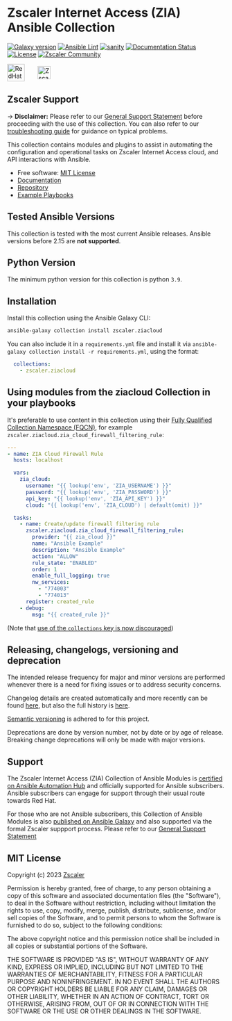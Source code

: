 # Zscaler Internet Access (ZIA) Ansible Collection

[![Galaxy version](https://img.shields.io/badge/dynamic/json?style=flat&label=Galaxy&prefix=v&url=https://galaxy.ansible.com/api/v3/plugin/ansible/content/published/collections/index/zscaler/ziacloud/versions/?is_highest=true&query=data[0].version)](https://galaxy.ansible.com/ui/repo/published/zscaler/ziacloud/)
[![Ansible Lint](https://github.com/zscaler/ziacloud-ansible/actions/workflows/ansible-test-lint.yml/badge.svg?branch=master)](https://github.com/zscaler/ziacloud-ansible/actions/workflows/ansible-test-lint.yml)
[![sanity](https://github.com/zscaler/ziacloud-ansible/actions/workflows/ansible-test-sanity.yml/badge.svg?branch=master)](https://github.com/zscaler/ziacloud-ansible/actions/workflows/ansible-test-sanity.yml)
[![Documentation Status](https://readthedocs.org/projects/ziacloud-ansible/badge/?version=latest)](https://ziacloud-ansible.readthedocs.io/en/latest/?badge=latest)
[![License](https://img.shields.io/github/license/zscaler/ziacloud-ansible?color=blue)](https://github.com/zscaler/ziacloud-ansible/v2/blob/master/LICENSE)
[![Zscaler Community](https://img.shields.io/badge/zscaler-community-blue)](https://community.zscaler.com/)

<div style="display: flex; align-items: center;">
    <a href="https://catalog.redhat.com/software/search?p=1&type=Ansible%20collection&partnerName=Zscaler">
        <img src="https://catalog.redhat.com/img/svg/logo.svg" alt="RedHat logo" title="RedHat Ecosystem Catalog" height="40" />
    </a>
    <a href="https://www.zscaler.com/">
        <img src="https://www.zscaler.com/themes/custom/zscaler/logo.svg" alt="Zscaler logo" title="Zscaler" height="30" style="margin-left: 30px;" />
    </a>
</div>

## Zscaler Support

-> **Disclaimer:** Please refer to our [General Support Statement](https://zscaler.github.io/ziacloud-ansible/support.html) before proceeding with the use of this collection. You can also refer to our [troubleshooting guide](https://zscaler.github.io/ziacloud-ansible/troubleshooting.html) for guidance on typical problems.

This collection contains modules and plugins to assist in automating the configuration and operational tasks on Zscaler Internet Access cloud, and API interactions with Ansible.

- Free software: [MIT License](https://github.com/zscaler/ziacloud-ansible/blob/master/LICENSE)
- [Documentation](https://zscaler.github.io/ziacloud-ansible)
- [Repository](https://github.com/zscaler/ziacloud-ansible)
- [Example Playbooks](https://github.com/zscaler/ziacloud-playbooks)

## Tested Ansible Versions

This collection is tested with the most current Ansible releases.  Ansible versions
before 2.15 are **not supported**.

## Python Version

The minimum python version for this collection is python `3.9`.

## Installation

Install this collection using the Ansible Galaxy CLI:

```bash
ansible-galaxy collection install zscaler.ziacloud
```

You can also include it in a `requirements.yml` file and install it via `ansible-galaxy collection install -r requirements.yml`, using the format:

```yaml
  collections:
    - zscaler.ziacloud
```

## Using modules from the ziacloud Collection in your playbooks

It's preferable to use content in this collection using their [Fully Qualified Collection Namespace (FQCN)](https://ansible.readthedocs.io/projects/lint/rules/fqcn/), for example `zscaler.ziacloud.zia_cloud_firewall_filtering_rule`:

```yaml
---
- name: ZIA Cloud Firewall Rule
  hosts: localhost

  vars:
    zia_cloud:
      username: "{{ lookup('env', 'ZIA_USERNAME') }}"
      password: "{{ lookup('env', 'ZIA_PASSWORD') }}"
      api_key: "{{ lookup('env', 'ZIA_API_KEY') }}"
      cloud: "{{ lookup('env', 'ZIA_CLOUD') | default(omit) }}"

  tasks:
    - name: Create/update firewall filtering rule
      zscaler.ziacloud.zia_cloud_firewall_filtering_rule:
        provider: "{{ zia_cloud }}"
        name: "Ansible Example"
        description: "Ansible Example"
        action: "ALLOW"
        rule_state: "ENABLED"
        order: 1
        enable_full_logging: true
        nw_services:
          - "774003"
          - "774013"
      register: created_rule
    - debug:
        msg: "{{ created_rule }}"
```

(Note that [use of the `collections` key is now discouraged](https://ansible-lint.readthedocs.io/rules/fqcn/))

## Releasing, changelogs, versioning and deprecation

The intended release frequency for major and minor versions are performed whenever there is a need for fixing issues or to address security concerns.

Changelog details are created automatically and more recently can be found [here](./CHANGELOG.md), but also the full history is [here](https://github.com/zscaler/ziacloud-ansible/releases).

[Semantic versioning](https://semver.org/) is adhered to for this project.

Deprecations are done by version number, not by date or by age of release. Breaking change deprecations will only be made with major versions.

## Support

The Zscaler Internet Access (ZIA) Collection of Ansible Modules is [certified on Ansible Automation Hub](https://console.redhat.com/ansible/automation-hub/repo/published/zscaler/ziacloud) and officially supported for Ansible subscribers. Ansible subscribers can engage for support through their usual route towards Red Hat.

For those who are not Ansible subscribers, this Collection of Ansible Modules is also [published on Ansible Galaxy](https://galaxy.ansible.com/ui/repo/published/zscaler/ziacloud) and also supported via the formal Zscaler suppport process. Please refer to our [General Support Statement](https://zscaler.github.io/ziacloud-ansible/support.html)

## MIT License

Copyright (c) 2023 [Zscaler](https://github.com/zscaler)

Permission is hereby granted, free of charge, to any person obtaining a copy
of this software and associated documentation files (the "Software"), to deal
in the Software without restriction, including without limitation the rights
to use, copy, modify, merge, publish, distribute, sublicense, and/or sell
copies of the Software, and to permit persons to whom the Software is
furnished to do so, subject to the following conditions:

The above copyright notice and this permission notice shall be included in all
copies or substantial portions of the Software.

THE SOFTWARE IS PROVIDED "AS IS", WITHOUT WARRANTY OF ANY KIND, EXPRESS OR
IMPLIED, INCLUDING BUT NOT LIMITED TO THE WARRANTIES OF MERCHANTABILITY,
FITNESS FOR A PARTICULAR PURPOSE AND NONINFRINGEMENT. IN NO EVENT SHALL THE
AUTHORS OR COPYRIGHT HOLDERS BE LIABLE FOR ANY CLAIM, DAMAGES OR OTHER
LIABILITY, WHETHER IN AN ACTION OF CONTRACT, TORT OR OTHERWISE, ARISING FROM,
OUT OF OR IN CONNECTION WITH THE SOFTWARE OR THE USE OR OTHER DEALINGS IN THE
SOFTWARE.
